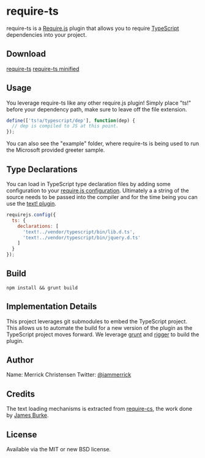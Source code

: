 # require-ts

require-ts is a [Require.js](http://requirejs.org) plugin that allows you to require [TypeScript](http://www.typescriptlang.org/) dependencies into your project.

## Download

[require-ts](http://raw.github.com/iammerrick/require-ts/master/build/ts.js)
[require-ts minified](http://raw.github.com/iammerrick/require-ts/master/build/ts.min.js)

## Usage

You leverage require-ts like any other require.js plugin! Simply place "ts!" before your dependency path, make sure to leave off the file extension.

```javascript
define(['ts!a/typescript/dep'], function(dep) {
  // dep is compiled to JS at this point.
});
```

You can also see the "example" folder, where require-ts is being used to run the Microsoft provided greeter sample.

## Type Declarations

You can load in TypeScript type declaration files by adding some configuration to your [require.js configuration](http://requirejs.org/docs/api.html#config). Ultimately a a string of the source needs to be passed into the compiler and for the time being you can use the [text! plugin](https://github.com/requirejs/text).

```javascript
requirejs.config({
  ts: {
    declarations: [
      'text!../vendor/typescript/bin/lib.d.ts',
      'text!../vendor/typescript/bin/jquery.d.ts'
    ]
  }
});
```

## Build

`npm install && grunt build`

## Implementation Details

This project leverages git submodules to embed the TypeScript project. This allows us to automate the build for a new version of the plugin as the TypeScript project moves forward. We leverage [grunt](http://gruntjs.com) and [rigger](https://github.com/buildjs/rigger) to build the plugin.

## Author

Name: Merrick Christensen
Twitter: [@iammerrick](http://twitter.com/iammerrick)

## Credits

The text loading mechanisms is extracted from [require-cs](https://github.com/jrburke/require-cs), the work done by [James Burke](http://jrburke.com/).

## License

Available via the MIT or new BSD license.